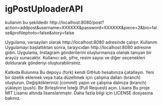 # igPostUploaderAPI

kullanım bu şekildedir
http://localhost:8080/post?action=addpost&username=XXXXXX&password=XXXXXX&piece=2&bio=false&profilephoto=false&story=false


Uygulama, varsayılan olarak http://localhost:8080 adresinde çalışır.
Kullanım
Uygulamayı başlattıktan sonra, tarayıcıdan http://localhost:8080 adresine gidin. Uygulama, Instagram gönderilerini oluşturmanıza olanak tanıyan bir arayüz sunacaktır. Kullanıcı adı, şifre, resim sayısı ve diğer seçenekleri doldurarak gönderiyi oluşturabilirsiniz.

Katkıda Bulunma
Bu depoyu (fork) kendi GitHub hesabınıza çatallayın.
Yeni bir özellik eklemek veya hata düzeltmek için çalışma dalları (branch) oluşturun.
Değişikliklerinizi (commit) yapın ve çalışma dalınıza (branch) yükleyin (push).
Bir Birleştirme İsteği (Pull Request) açın.
Lisans
Bu proje MIT Lisansı altında lisanslanmıştır. Daha fazla bilgi için LICENSE dosyasına bakınız.
